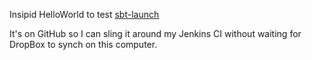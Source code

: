 Insipid HelloWorld to test [sbt-launch](http://www.scala-sbt.org/0.13/docs/Sbt-Launcher.html)

It's on GitHub so I can sling it around my Jenkins CI without waiting for DropBox to synch on this computer.
